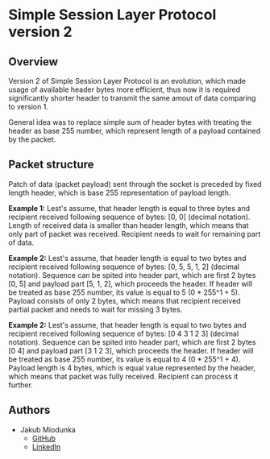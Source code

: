 # Simple Session Layer Protocol version 2

## Overview

Version 2 of Simple Session Layer Protocol is an evolution, which made usage of available header bytes more efficient, thus now it is required significantly shorter header to transmit the same amout of data comparing to version 1.

General idea was to replace simple sum of header bytes with treating the header as base 255 number, which represent length of a payload contained by the packet.

## Packet structure

Patch of data (packet payload) sent through the socket is preceded by fixed length header, which is base 255 representation of payload length.

**Example 1:** Lest's assume, that header length is equal to three bytes and recipient received  following sequence of bytes: [0, 0] (decimal notation). Length of received data is smaller than header length, which means that only part of packet was received. Recipient needs to wait for remaining part of data.

**Example 2:** Lest's assume, that header length is equal to two bytes and recipient received  following sequence of bytes: [0, 5, 5, 1, 2] (decimal notation). Sequence can be spited into header part, which are first 2 bytes [0, 5] and payload part [5, 1, 2], which proceeds the header. If header will be treated as base 255 number, its value is equal to 5 (0 * 255^1 + 5). Payload consists of only 2 bytes, which means that recipient received partial packet and needs to wait for missing 3 bytes.

**Example 2:** Lest's assume, that header length is equal to two bytes and recipient received  following sequence of bytes: [0 4 3 1 2 3] (decimal notation). Sequence can be spited into header part, which are first 2 bytes [0 4] and payload part [3 1 2 3], which proceeds the header. If header will be treated as base 255 number, its value is equal to 4 (0 * 255^1 + 4). Payload length is 4 bytes, which is equal value represented by the header, which means that packet was fully received. Recipient can process it further.

## Authors

* Jakub Miodunka
  * [GitHub](https://github.com/JakubMiodunka "GitHub profile")
  * [LinkedIn](https://www.linkedin.com/in/jakubmiodunka/ "LinkedIn profile")
